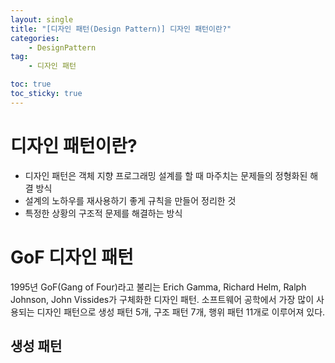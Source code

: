 ```yaml
---
layout: single
title: "[디자인 패턴(Design Pattern)] 디자인 패턴이란?"
categories: 
    - DesignPattern
tag:
    - 디자인 패턴

toc: true
toc_sticky: true
---
```


# 디자인 패턴이란?
- 디자인 패턴은 객체 지향 프로그래밍 설계를 할 때 마주치는 문제들의 정형화된 해결 방식 
- 설계의 노하우를 재사용하기 좋게 규칙을 만들어 정리한 것
- 특정한 상황의 구조적 문제를 해결하는 방식

# GoF 디자인 패턴
1995년 GoF(Gang of Four)라고 불리는 Erich Gamma, Richard Helm, Ralph Johnson, John Vissides가 구체화한 디자인 패턴. 
소프트웨어 공학에서 가장 많이 사용되는 디자인 패턴으로 생성 패턴 5개, 구조 패턴 7개, 행위 패턴 11개로 이루어져 있다.


## 생성 패턴



